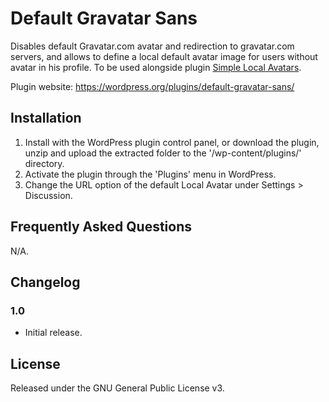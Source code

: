 # Default Gravatar Sans

Disables default Gravatar.com avatar and redirection to gravatar.com servers, and allows to define a local default avatar image for users without avatar in his profile. To be used alongside plugin [Simple Local Avatars](https://wordpress.org/plugins/simple-local-avatars/).

Plugin website: https://wordpress.org/plugins/default-gravatar-sans/

## Installation

1. Install with the WordPress plugin control panel, or download the plugin, unzip and upload the extracted folder to the '/wp-content/plugins/' directory.
1. Activate the plugin through the 'Plugins' menu in WordPress.
1. Change the URL option of the default Local Avatar under Settings > Discussion.

## Frequently Asked Questions

N/A.

## Changelog

### 1.0
- Initial release.

## License

Released under the GNU General Public License v3.